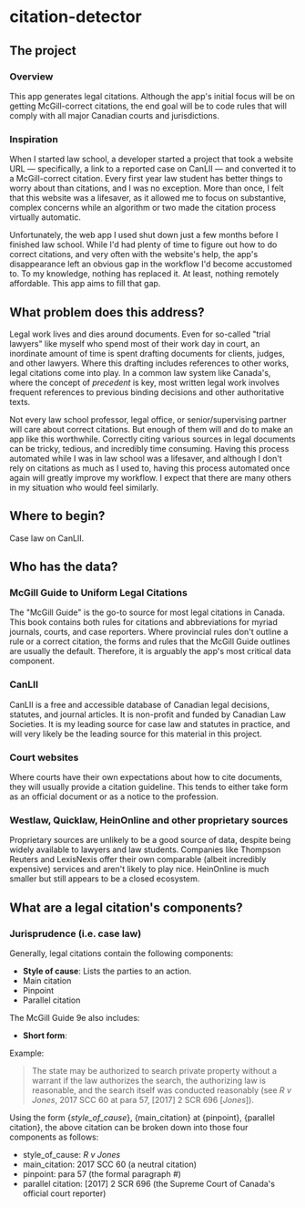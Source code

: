 # citation-detector

## The project

### Overview

This app generates legal citations. Although the app's initial focus will be on getting McGill-correct citations, the end goal will be to code rules that will comply with all major Canadian courts and jurisdictions.

### Inspiration

When I started law school, a developer started a project that took a website URL — specifically, a link to a reported case on CanLII — and converted it to a McGill-correct citation. Every first year law student has better things to worry about than citations, and I was no exception. More than once, I felt that this website was a lifesaver, as it allowed me to focus on substantive, complex concerns while an algorithm or two made the citation process virtually automatic.

Unfortunately, the web app I used shut down just a few months before I finished law school. While I'd had plenty of time to figure out how to do correct citations, and very often with the website's help, the app's disappearance left an obvious gap in the workflow I'd become accustomed to. To my knowledge, nothing has replaced it. At least, nothing remotely affordable. This app aims to fill that gap.

## What problem does this address?

Legal work lives and dies around documents. Even for so-called "trial lawyers" like myself who spend most of their work day in court, an inordinate amount of time is spent drafting documents for clients, judges, and other lawyers. Where this drafting includes references to other works, legal citations come into play. In a common law system like Canada's, where the concept of *precedent* is key, most written legal work involves frequent references to previous binding decisions and other authoritative texts. 

Not every law school professor, legal office, or senior/supervising partner will care about correct citations. But enough of them will and do to make an app like this worthwhile. Correctly citing various sources in legal documents can be tricky, tedious, and incredibly time consuming. Having this process automated while I was in law school was a lifesaver, and although I don't rely on citations as much as I used to, having this process automated once again will greatly improve my workflow. I expect that there are many others in my situation who would feel similarly.

## Where to begin?

Case law on CanLII.

## Who has the data?

### McGill Guide to Uniform Legal Citations

The "McGill Guide" is the go-to source for most legal citations in Canada. This book contains both rules for citations and abbreviations for myriad journals, courts, and case reporters. Where provincial rules don't outline a rule or a correct citation, the forms and rules that the McGill Guide outlines are usually the default. Therefore, it is arguably the app's most critical data component.

### CanLII

CanLII is a free and accessible database of Canadian legal decisions, statutes, and journal articles. It is non-profit and funded by Canadian Law Societies. It is my leading source for case law and statutes in practice, and will very likely be the leading source for this material in this project.

### Court websites

Where courts have their own expectations about how to cite documents, they will usually provide a citation guideline. This tends to either take form as an official document or as a notice to the profession.

### Westlaw, Quicklaw, HeinOnline and other proprietary sources

Proprietary sources are unlikely to be a good source of data, despite being widely available to lawyers and law students. Companies like Thompson Reuters and LexisNexis offer their own comparable (albeit incredibly expensive) services and aren't likely to play nice. HeinOnline is much smaller but still appears to be a closed ecosystem.

## What are a legal citation's components?

### Jurisprudence (i.e. case law)

Generally, legal citations contain the following components:

* **Style of cause**: Lists the parties to an action.
* Main citation
* Pinpoint
* Parallel citation

The McGill Guide 9e also includes:

* **Short form**:

Example:

> The state may be authorized to search private property without a warrant if the law authorizes the search, the authorizing law is reasonable, and the search itself was conducted reasonably (see *R v Jones*, 2017 SCC 60 at para 57, [2017] 2 SCR 696 [*Jones*]).

Using the form {*style_of_cause*}, {main_citation} at {pinpoint}, {parallel citation}, the above citation can be broken down into those four components as follows:

* style_of_cause: *R v Jones*
* main_citation: 2017 SCC 60 (a neutral citation)
* pinpoint: para 57 (the formal paragraph #)
* parallel citation: [2017] 2 SCR 696 (the Supreme Court of Canada's official court reporter)

